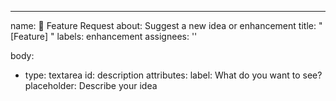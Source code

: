 ---
name: 🚀 Feature Request
about: Suggest a new idea or enhancement
title: "[Feature] "
labels: enhancement
assignees: ''

body:
  - type: textarea
    id: description
    attributes:
      label: What do you want to see?
      placeholder: Describe your idea
